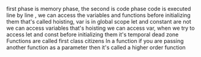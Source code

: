first phase is memory phase, 
the second is code phase code is executed line by line ,
we can access the variables and functions before initializing them that's called hoisting, var is in global scope let and constant are not we can access variables that's hoisting we can access var, when we try to access let and const before initializing them it's temporal dead zone
Functions are called first class citizens 
In a function if you are passing another function as a parameter then it's called a higher order function 